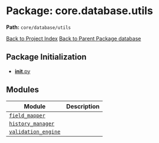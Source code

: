 # Package: core.database.utils

**Path:** `core/database/utils`

[Back to Project Index](../../../../index.md)
[Back to Parent Package database](../index.md)

## Package Initialization
- [__init__.py](init.md)

## Modules

| Module | Description |
| --- | --- |
| [`field_mapper`](field_mapper.md) |  |
| [`history_manager`](history_manager.md) |  |
| [`validation_engine`](validation_engine.md) |  |
